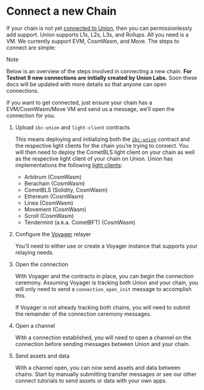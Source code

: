 Connect a new Chain
===================

If your chain is not yet [connected to Union](/protocol/chains/overview/), then you can permissionlessly add support. Union supports L1s, L2s, L3s, and Rollups. All you need is a VM. We currently support EVM, CosmWasm, and Move. The steps to connect are simple:

Note

Below is an overview of the steps involved in connecting a new chain. **For Testnet 9 new connections are initially created by Union Labs.** Soon these docs will be updated with more details so that anyone can open connections.

If you want to get connected, just ensure your chain has a EVM/CosmWasm/Move VM and send us a message, we’ll open the connection for you.

1.  Upload `ibc-union` and `light-client` contracts
    
    This means deploying and initializing both the [`ibc-union`](https://github.com/unionlabs/union/tree/ab76fd72e114a2b8db8ad469dc587aec865e2095/cosmwasm/ibc-union/core) contract and the respective light clients for the chain you’re trying to connect. You will then need to deploy the CometBLS light client on your chain as well as the respective light client of your chain on Union. Union has implementations the following [light clients](https://github.com/unionlabs/union/tree/main/cosmwasm/ibc-union/light-clients):
    
    *   Arbitrum (CosmWasm)
    *   Berachain (CosmWasm)
    *   CometBLS (Solidity, CosmWasm)
    *   Ethereum (CosmWasm)
    *   Linea (CosmWasm)
    *   Movement (CosmWasm)
    *   Scroll (CosmWasm)
    *   Tendermint (a.k.a. CometBFT) (CosmWasm)
2.  Configure the [Voyager](/architecture/voyager/overview) relayer
    
    You’ll need to either use or create a Voyager instance that supports your relaying needs.
    
3.  Open the connection
    
    With Voyager and the contracts in place, you can begin the connection ceremony. Assuming Voyager is tracking both Union and your chain, you will only need to send a `connection_open_init` message to accomplish this.
    
    If Voyager is not already tracking both chains, you will need to submit the remainder of the connection ceremony messages.
    
4.  Open a channel
    
    With a connection established, you will need to open a channel on the connection before sending messages between Union and your chain.
    
5.  Send assets and data
    
    With a channel open, you can now send assets and data between chains. Start by manually submitting transfer messages or see our other connect tutorials to send assets or data with your own apps.
    